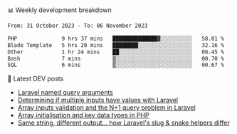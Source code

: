 📊 Weekly development breakdown
<!--START_SECTION:waka-->

```txt
From: 31 October 2023 - To: 06 November 2023

PHP              9 hrs 37 mins   ██████████████▓░░░░░░░░░░   58.01 %
Blade Template   5 hrs 20 mins   ████████░░░░░░░░░░░░░░░░░   32.16 %
Other            1 hr 24 mins    ██░░░░░░░░░░░░░░░░░░░░░░░   08.45 %
Bash             7 mins          ▒░░░░░░░░░░░░░░░░░░░░░░░░   00.70 %
SQL              6 mins          ▒░░░░░░░░░░░░░░░░░░░░░░░░   00.67 %
```

<!--END_SECTION:waka-->

📕 Latest DEV posts
<!-- BLOG-POST-LIST:START -->
- [Laravel named query arguments](https://dev.to/michaelvickersuk/laravel-named-query-arguments-28kd)
- [Determining if multiple inputs have values with Laravel](https://dev.to/michaelvickersuk/determining-if-multiple-inputs-have-values-with-laravel-km6)
- [Array inputs validation and the N+1 query problem in Laravel](https://dev.to/michaelvickersuk/array-inputs-validation-and-the-n1-query-problem-in-laravel-2agb)
- [Array initialisation and key data types in PHP](https://dev.to/michaelvickersuk/array-initialisation-and-key-data-types-in-php-1e5b)
- [Same string, different output... how Laravel&#39;s slug &amp; snake helpers differ](https://dev.to/michaelvickersuk/same-string-different-output-how-laravels-slug-snake-helpers-differ-1ccj)
<!-- BLOG-POST-LIST:END -->
